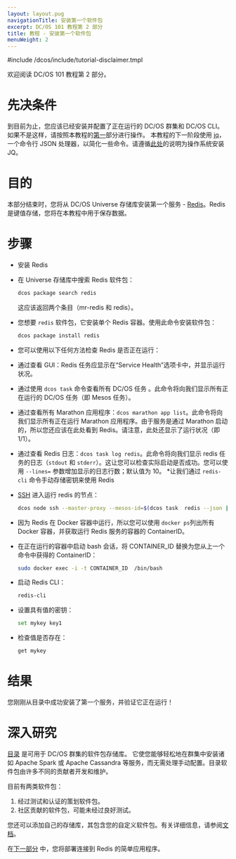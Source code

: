 ```yaml
---
layout: layout.pug
navigationTitle: 安装第一个软件包
excerpt: DC/OS 101 教程第 2 部分
title: 教程 - 安装第一个软件包
menuWeight: 2
---
```



#include /dcos/include/tutorial-disclaimer.tmpl

欢迎阅读 DC/OS 101 教程第 2 部分。


# 先决条件
到目前为止，您应该已经安装并配置了正在运行的 DC/OS 群集和 DC/OS CLI。如果不是这样，请按照本教程的[第一](/dcos/cn/1.12/tutorials/dcos-101/cli/)部分进行操作。
本教程的下一阶段使用 [jq](https://stedolan.github.io/jq/)，一个命令行 JSON 处理器，以简化一些命令。请遵循[此处](https://stedolan.github.io/jq/download/)的说明为操作系统安装 JQ。

# 目的
本部分结束时，您将从 DC/OS Universe 存储库安装第一个服务 - [Redis](https://redislabs.com/)。Redis 是键值存储，您将在本教程中用于保存数据。

# 步骤
 * 安装 Redis
 * 在 Universe 存储库中搜索 Redis 软件包：

    ```bash
    dcos package search redis
    ```

   这应该返回两个条目（mr-redis 和 redis）。

 * 您想要 `redis` 软件包，它安装单个 Redis 容器。使用此命令安装软件包：

    ```bash
    dcos package install redis
    ```

 * 您可以使用以下任何方法检查 Redis 是否正在运行：
 * 通过查看 GUI：Redis 任务应显示在“Service Health”选项卡中，并显示运行状况。
 * 通过使用 `dcos task` 命令查看所有 DC/OS 任务 。此命令将向我们显示所有正在运行的 DC/OS 任务（即 Mesos 任务）。
 * 通过查看所有 Marathon 应用程序：`dcos marathon app list`。此命令将向我们显示所有正在运行 Marathon 应用程序。由于服务是通过 Marathon 启动的，所以您还应该在此处看到 Redis。请注意，此处还显示了运行状况（即 1/1）。
 * 通过查看 Redis 日志：`dcos task log redis`。此命令将向我们显示 redis 任务的日志（`stdout` 和 `stderr`）。这让您可以检查实际启动是否成功。您可以使用 `--lines=` 参数增加显示的日志行数；默认值为 10。
 *让我们通过 `redis-cli` 命令手动存储密钥来使用 Redis
 * [SSH](/dcos/cn/1.12/administering-clusters/sshcluster/) 进入运行 redis 的节点：

    ```bash
    dcos node ssh --master-proxy --mesos-id=$(dcos task  redis --json |  jq -r  '.[] | .slave_id')
    ```

 * 因为 Redis 在 Docker 容器中运行，所以您可以使用 `docker ps`列出所有 Docker 容器，并获取运行 Redis 服务的容器的 ContainerID。
 * 在正在运行的容器中启动 bash 会话，将 CONTAINER_ID 替换为您从上一个命令中获得的 ContainerID：

   ```bash
   sudo docker exec -i -t CONTAINER_ID  /bin/bash
   ```

 * 启动 Redis CLI：

    ```bash
    redis-cli
    ```

 * 设置具有值的密钥：

   ```bash
   set mykey key1
   ```

 * 检查值是否存在：

   ```bash
   get mykey
   ```

# 结果
 您刚刚从目录中成功安装了第一个服务，并验证它正在运行！

# 深入研究
 [目录](https://github.com/mesosphere/universe) 是可用于 DC/OS 群集的软件包存储库。
 它使您能够轻松地在群集中安装诸如 Apache Spark 或 Apache Cassandra 等服务，而无需处理手动配置。目录软件包由许多不同的贡献者开发和维护。

 目前有两类软件包：
 1. 经过测试和认证的策划软件包。
 1. 社区贡献的软件包，可能未经过良好测试。

 您还可以添加自己的存储库，其包含您的自定义软件包。有关详细信息，请参阅[文档](/dcos/cn/1.12/administering-clusters/repo/)。

在[下一部分](/dcos/cn/1.12/tutorials/dcos-101/app1/) 中，您将部署连接到 Redis 的简单应用程序。